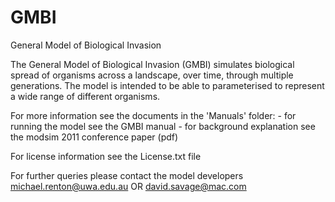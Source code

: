 GMBI
====

General Model of Biological Invasion

The General Model of Biological Invasion (GMBI) simulates biological spread of organisms across a landscape, 
  over time, through multiple generations.
The model is intended to be able to parameterised to represent a wide range of different organisms.

For more information see the documents in the 'Manuals' folder: 
	- for running the model see the GMBI manual
	- for background explanation see the modsim 2011 conference paper (pdf)

For license information see the License.txt file

For further queries please contact the model developers
michael.renton@uwa.edu.au OR
david.savage@mac.com

